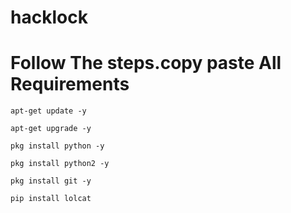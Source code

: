 # hacklock
# Follow The steps.copy paste All Requirements
`apt-get update -y `

`apt-get upgrade -y `

`pkg install python -y `

`pkg install python2 -y `

`pkg install git -y `


`pip install lolcat `
